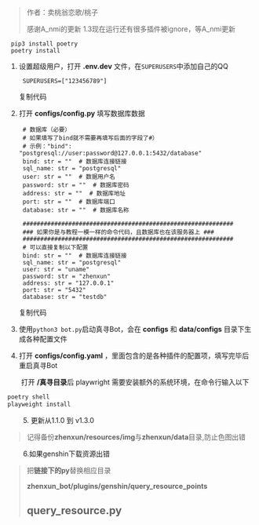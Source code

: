 > 作者：卖桃翁恋歌/桃子
>
> 感谢A_nmi的更新 1.3现在运行还有很多插件被ignore，等A_nmi更新
>

```
 pip3 install poetry
 poetry install
```

1. 设置超级用户，打开 **.env.dev** 文件，在`SUPERUSERS`中添加自己的QQ

    ```
     SUPERUSERS=["123456789"]
    ```

    复制代码
2. 打开 **configs/config.py** 填写数据库数据

    ```
     # 数据库（必要）
     # 如果填写了bind就不需要再填写后面的字段了#）
     # 示例："bind": "postgresql://user:password@127.0.0.1:5432/database"
     bind: str = ""  # 数据库连接链接
     sql_name: str = "postgresql"
     user: str = ""  # 数据用户名
     password: str = ""  # 数据库密码
     address: str = ""  # 数据库地址
     port: str = ""  # 数据库端口
     database: str = ""  # 数据库名称

     ############################################################
     ### 如果你是与教程一模一样的命令代码，且数据库也在该服务器上 ###
     ############################################################
     # 可以直接复制以下配置
     bind: str = ""  # 数据库连接链接
     sql_name: str = "postgresql"
     user: str = "uname"
     password: str = "zhenxun"
     address: str = "127.0.0.1"
     port: str = "5432"
     database: str = "testdb"
    ```

    复制代码
3. 使用`python3 bot.py`启动真寻Bot，会在 **configs** 和 **data/configs** 目录下生成各种配置文件
4. 打开  **configs/config.yaml** ，里面包含的是各种插件的配置项，填写完毕后重启真寻Bot

　　打开 **/真寻目录**后 playwright 需要安装额外的系统环境，在命令行输入以下

```python
poetry shell
playweight install
```

　　  5.	更新从1.1.0 到 v1.3.0

> 记得备份**zhenxun/resources/img**与**zhenxun/data**目录,防止色图出错
>

　　  6.如果genshin下载资源出错

> 把**链接下的py**替换相应目录
>
> **zhenxun_bot/plugins/genshin/query_resource_points**
>
> ## **query_resource.py**
>

　　
